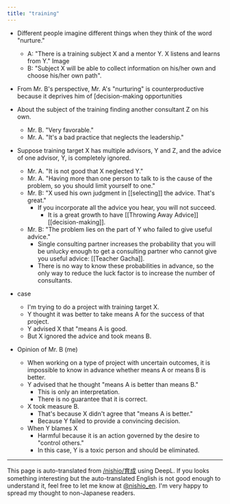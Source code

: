 ```yaml
---
title: "training"
---
```


- Different people imagine different things when they think of the word "nurture."
    - A: "There is a training subject X and a mentor Y. X listens and learns from Y." Image
    - B: "Subject X will be able to collect information on his/her own and choose his/her own path".
- From Mr. B's perspective, Mr. A's "nurturing" is counterproductive because it deprives him of [decision-making opportunities

- About the subject of the training finding another consultant Z on his own.
    - Mr. B. "Very favorable."
    - Mr. A. "It's a bad practice that neglects the leadership."

- Suppose training target X has multiple advisors, Y and Z, and the advice of one advisor, Y, is completely ignored.
    - Mr. A. "It is not good that X neglected Y."
    - Mr. A. "Having more than one person to talk to is the cause of the problem, so you should limit yourself to one."
    - Mr. B: "X used his own judgment in [[selecting]] the advice. That's great."
        - If you incorporate all the advice you hear, you will not succeed.
            - It is a great growth to have [[Throwing Away Advice]] [[decision-making]].
    - Mr. B: "The problem lies on the part of Y who failed to give useful advice."
        - Single consulting partner increases the probability that you will be unlucky enough to get a consulting partner who cannot give you useful advice: [[Teacher Gacha]].
        - There is no way to know these probabilities in advance, so the only way to reduce the luck factor is to increase the number of consultants.

- case
    - I'm trying to do a project with training target X.
    - Y thought it was better to take means A for the success of that project.
    - Y advised X that "means A is good.
    - But X ignored the advice and took means B.
- Opinion of Mr. B (me)
    - When working on a type of project with uncertain outcomes, it is impossible to know in advance whether means A or means B is better.
    - Y advised that he thought "means A is better than means B."
        - This is only an interpretation.
        - There is no guarantee that it is correct.
    - X took measure B.
        - That's because X didn't agree that "means A is better."
        - Because Y failed to provide a convincing decision.
    - When Y blames X
        - Harmful because it is an action governed by the desire to "control others."
        - In this case, Y is a toxic person and should be eliminated.

---
This page is auto-translated from [/nishio/育成](https://scrapbox.io/nishio/育成) using DeepL. If you looks something interesting but the auto-translated English is not good enough to understand it, feel free to let me know at [@nishio_en](https://twitter.com/nishio_en). I'm very happy to spread my thought to non-Japanese readers.